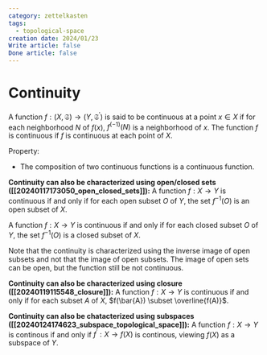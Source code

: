```yaml
---
category: zettelkasten
tags:
  - topological-space
creation date: 2024/01/23
Write article: false
Done article: false
---
```

# Continuity

A function $f: (X, \mathfrak{S}) \rightarrow (Y, \mathfrak{S}^\prime)$ is said to be continuous at a point $x \in X$ if for each neighborhood $N$ of $f(x)$, $f^{(-1)}(N)$ is a neighborhood of $x$.
The function $f$ is continuous if $f$ is continuous at each point of $X$.

Property:
- The composition of two continuous functions is a continuous function.

**Continuity can also be characterized using open/closed sets ([[20240117173050_open_closed_sets]]):**
A function $f: X \rightarrow Y$ is continuous if and only if for each open subset $O$ of $Y$, the set $f^{-1}(O)$ is an open subset of $X$.

A function $f: X \rightarrow Y$ is continuous if and only if for each closed subset $O$ of $Y$, the set $f^{-1}(O)$ is a closed subset of $X$.

Note that the continuity is characterized using the inverse image of open subsets and not that the image of open subsets. The image of open sets can be open, but the function still be not continuous.

**Continuity can also be characterized using closure ([[20240119115548_closure]]):**
A function $f: X \rightarrow Y$ is continuous if and only if for each subset $A$ of $X$, $f(\bar{A}) \subset \overline{f(A)}$.

**Continuity can also be chatacterized using subspaces ([[20240124174623_subspace_topological_space]]):**
A function $f: X \rightarrow Y$ is continous if and only if $f^\prime : X \rightarrow f(X)$ is continous, viewing $f(X)$ as a subspace of $Y$.